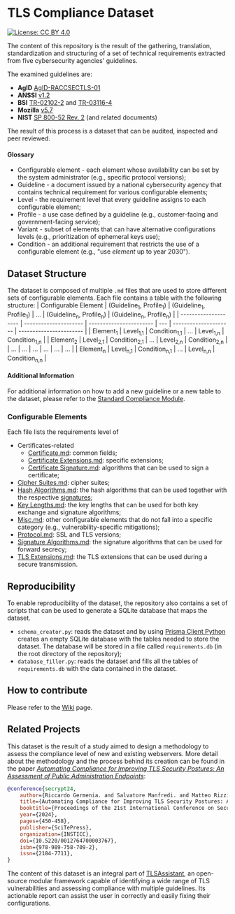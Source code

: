 # TLS Compliance Dataset
[![License: CC BY 4.0](https://img.shields.io/badge/License-CC_BY_4.0-lightgrey.svg)](https://creativecommons.org/licenses/by/4.0/)

The content of this repository is the result of the gathering, translation, standardization and structuring of a set of technical requirements extracted from five cybersecurity agencies' guidelines.

The examined guidelines are:
- **AgID** [AgID-RACCSECTLS-01](https://cert-agid.gov.it/wp-content/uploads/2020/11/AgID-RACCSECTLS-01.pdf)
- **ANSSI** [v1.2](https://cyber.gouv.fr/sites/default/files/2017/07/anssi-guide-recommandations_de_securite_relatives_a_tls-v1.2.pdf)
- **BSI** [TR-02102-2](https://www.bsi.bund.de/SharedDocs/Downloads/EN/BSI/Publications/TechGuidelines/TG02102/BSI-TR-02102-2.html) and [TR-03116-4](https://www.bsi.bund.de/SharedDocs/Downloads/DE/BSI/Publikationen/TechnischeRichtlinien/TR03116/BSI-TR-03116-4.html)
- **Mozilla** [v5.7](https://wiki.mozilla.org/Security/Server_Side_TLS)
- **NIST** [SP 800-52 Rev. 2](https://nvlpubs.nist.gov/nistpubs/SpecialPublications/NIST.SP.800-52r2.pdf) (and related documents)


The result of this process is a dataset that can be audited, inspected and peer reviewed.

#### Glossary
- Configurable element - each element whose availability can be set by the system administrator (e.g., specific protocol versions);
- Guideline - a document issued by a national cybersecurity agency that contains technical requirement for various configurable elements;
- Level - the requirement level that every guideline assigns to each configurable element;
- Profile - a use case defined by a guideline (e.g., customer-facing and government-facing service);
- Variant - subset of elements that can have alternative configurations levels (e.g., prioritization of ephemeral keys use);
- Condition - an additional requirement that restricts the use of a configurable element (e.g., "use *element* up to year 2030").

## Dataset Structure
The dataset is composed of multiple `.md` files that are used to store different sets of configurable elements. Each file contains a table with the following structure:
| Configurable Element | (Guideline<sub>1</sub>, Profile<sub>1</sub>) | (Guideline<sub>1</sub>, Profile<sub>1</sub>)   | ... | (Guideline<sub>n</sub>, Profile<sub>n</sub>) | (Guideline<sub>n</sub>, Profile<sub>n</sub>)   |
| -------------------- | --------------------- | ----------------------- | --- | --------------------- | ----------------------- |
| Element<sub>1</sub>  | Level<sub>1,1</sub>   | Condition<sub>1,1</sub> | ... | Level<sub>1,n</sub>   | Condition<sub>1,n</sub> |
| Element<sub>2</sub>  | Level<sub>2,1</sub>   | Condition<sub>2,1</sub> | ... | Level<sub>2,n</sub>   | Condition<sub>2,n</sub> |
| ...                  | ...                   | ...                     | ... | ...                   | ...                     |
| Element<sub>n</sub>  | Level<sub>n,1</sub>   | Condition<sub>n,1</sub> | ... | Level<sub>n,n</sub>   | Condition<sub>n,n</sub> |


#### Additional Information
For additional information on how to add a new guideline or a new table to the dataset, please refer to the [Standard Compliance Module](<docs/Standard_Compliance_Module.md>).

### Configurable Elements

Each file lists the requirements level of

- Certificates-related
	- [Certificate.md](<markdown/Certificate.md>): common fields;
	- [Certificate Extensions.md](<markdown/Certificate Extensions.md>): specific extensions;
	- [Certificate Signature.md](<markdown/Certificate Signature.md>): algorithms that can be used to sign a certificate;
- [Cipher Suites.md](<markdown/Cipher Suites.md>): cipher suites;
- [Hash Algorithms.md](<markdown/Hash Algorithms.md>): the hash algorithms that can be used together with the respective [signatures](<markdown/Signature Algorithms.md>);
- [Key Lengths.md](<markdown/Key Lengths.md>): the key lengths that can be used for both key exchange and signature algorithms;
- [Misc.md](<markdown/Misc.md>): other configurable elements that do not fall into a specific category (e.g., vulnerability-specific mitigations);
- [Protocol.md](<markdown/Protocol.md>): SSL and TLS versions;
- [Signature Algorithms.md](<markdown/Signature Algorithms.md>): the signature algorithms that can be used for forward secrecy;
- [TLS Extensions.md](<markdown/TLS extensions.md>): the TLS extensions that can be used during a secure transmission.

## Reproducibility
To enable reproducibility of the dataset, the repository also contains a set of scripts that can be used to generate a SQLite database that maps the dataset.

- `schema_creator.py`: reads the dataset and by using [Prisma Client Python](https://prisma-client-py.readthedocs.io/en/stable/) creates an empty SQLite database with the tables needed to store the dataset. The database will be stored in a file called `requirements.db` (in the root directory of the repository);
- `database_filler.py`: reads the dataset and fills all the tables of `requirements.db` with the data contained in the dataset.

## How to contribute
Please refer to the [Wiki](https://github.com/stfbk/tls-compliance-dataset/wiki) page.


## Related Projects

This dataset is the result of a study aimed to design a methodology to assess the compliance level of new and existing webservers. More detail about the methodology and the process behind its creation can be found in the paper *[Automating Compliance for Improving TLS Security Postures: An Assessment of Public Administration Endpoints](https://www.scitepress.org/Link.aspx?doi=10.5220/0012764700003767)*:

```BibTex
@conference{secrypt24,
	author={Riccardo Germenia. and Salvatore Manfredi. and Matteo Rizzi. and Giada Sciarretta. and Alessandro Tomasi. and Silvio Ranise.},
	title={Automating Compliance for Improving TLS Security Postures: An Assessment of Public Administration Endpoints},
	booktitle={Proceedings of the 21st International Conference on Security and Cryptography - SECRYPT},
	year={2024},
	pages={450-458},
	publisher={SciTePress},
	organization={INSTICC},
	doi={10.5220/0012764700003767},
	isbn={978-989-758-709-2},
	issn={2184-7711},
}
```

The content of this dataset is an integral part of [TLSAssistant](https://github.com/stfbk/tlsassistant), an open-source modular framework capable of identifying a wide range of TLS vulnerabilities and assessing compliance with multiple guidelines. Its actionable report can assist the user in correctly and easily fixing their configurations.
